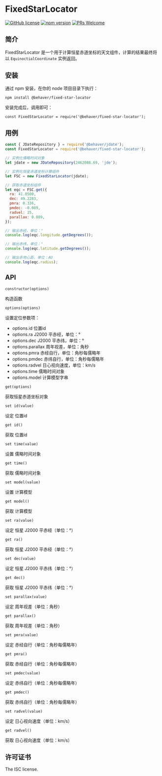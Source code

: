 # FixedStarLocator
[![GitHub license](https://img.shields.io/badge/license-ISC-brightgreen.svg)](#) [![npm version](https://img.shields.io/npm/v/react.svg?style=flat)](https://www.npmjs.com/package/@behaver/fixed-star-locator) [![PRs Welcome](https://img.shields.io/badge/PRs-welcome-brightgreen.svg)](#)

## 简介

FixedStarLocator 是一个用于计算恒星赤道坐标的天文组件，计算的结果最终将以 `EquinoctialCoordinate` 实例返回。

## 安装

通过 npm 安装，在你的 node 项目目录下执行：

`npm install @behaver/fixed-star-locator`

安装完成后，调用即可：

`const FixedStarLocator = require('@behaver/fixed-star-locator');`

## 用例

```js
const { JDateRepository } = require('@behaver/jdate');
const FixedStarLocator = require('@behaver/fixed-star-locator');

// 实例化儒略时间对象
let jdate = new JDateRepository(2462088.69, 'jde');

// 实例化恒星赤道坐标计算组件
let FSC = new FixedStarLocator(jdate);

// 获取赤道坐标组件
let eqc = FSC.get({
  ra: 41.0500,
  dec: 49.2283,
  pmra: 0.336,
  pmdec: -0.089,
  radvel: 25,
  parallax: 0.089,
});

// 输出赤经，单位：°
console.log(eqc.longitude.getDegrees());

// 输出赤纬，单位：°
console.log(eqc.latitude.getDegrees());

// 输出赤地心距，单位：AU
console.log(eqc.radius);
```

## API

`constructor(options)`

构造函数

`options(options)`

设置定位参数项：

* options.id       位置id
* options.ra       J2000 平赤经，单位：°
* options.dec      J2000 平赤纬，单位：°
* options.parallax 周年视差，单位：角秒
* options.pmra     赤经自行，单位：角秒每儒略年
* options.pmdec    赤纬自行，单位：角秒每儒略年
* options.radvel   日心视向速度，单位：km/s
* options.time     儒略时间对象
* options.model    计算模型字串

`get(options)`

获取恒星赤道坐标对象

`set id(value)`

设定 位置id

`get id()`

获取 位置id

`set time(value)`

设置 儒略时间对象

`get time()`

获取 儒略时间对象

`set model(value)`

设置 计算模型

`get model()`

获取 计算模型

`set ra(value)`

设定 恒星 J2000 平赤经（单位：°）

`get ra()`

获取 恒星 J2000 平赤经（单位：°）

`set dec(value)`

设定 恒星 J2000 平赤纬（单位：°）

`get dec()`

获取 恒星 J2000 平赤纬（单位：°）

`set parallax(value)`

设定 周年视差（单位：角秒）

`get parallax()`

获取 周年视差（单位：角秒）

`set pmra(value)`

设定 赤经自行（单位：角秒每儒略年）

`get pmra()`

获取 赤经自行（单位：角秒每儒略年）

`set pmdec(value)`

设定 赤纬自行（单位：角秒每儒略年）

`get pmdec()`

获取 赤纬自行（单位：角秒每儒略年）

`set radvel(value)`

设定 日心视向速度（单位：km/s）

`get radvel()`

获取 日心视向速度（单位：km/s）

## 许可证书

The ISC license.